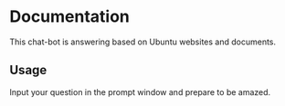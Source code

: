 # Documentation

This chat-bot is answering based on Ubuntu websites and documents.

## Usage

Input your question in the prompt window and prepare to be amazed.
